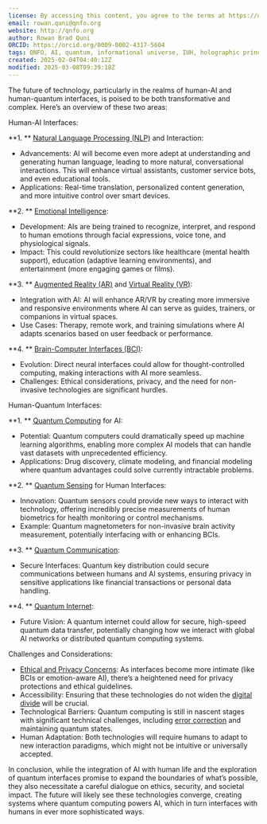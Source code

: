 ```yaml
---
license: By accessing this content, you agree to the terms at https://qnfo.org/LICENSE
email: rowan.quni@qnfo.org
website: http://qnfo.org
author: Rowan Brad Quni
ORCID: https://orcid.org/0009-0002-4317-5604
tags: QNFO, AI, quantum, informational universe, IUH, holographic principle
created: 2025-02-04T04:40:12Z
modified: 2025-03-08T09:39:18Z
---
```


The future of technology, particularly in the realms of human-AI and human-quantum interfaces, is poised to be both transformative and complex. Here’s an overview of these two areas:

Human-AI Interfaces:

**1. ** [Natural Language Processing (NLP)](https://x.com/i/grok?text=Natural%20Language%20Processing%20\(NLP\)) and Interaction:

- Advancements: AI will become even more adept at understanding and generating human language, leading to more natural, conversational interactions. This will enhance virtual assistants, customer service bots, and even educational tools.
- Applications: Real-time translation, personalized content generation, and more intuitive control over smart devices.

**2. ** [Emotional Intelligence](https://x.com/i/grok?text=Emotional%20Intelligence):

- Development: AIs are being trained to recognize, interpret, and respond to human emotions through facial expressions, voice tone, and physiological signals.
- Impact: This could revolutionize sectors like healthcare (mental health support), education (adaptive learning environments), and entertainment (more engaging games or films).

**3. ** [Augmented Reality (AR)](https://x.com/i/grok?text=Augmented%20Reality%20\(AR\)) and [Virtual Reality (VR)](https://x.com/i/grok?text=Virtual%20Reality%20\(VR\)):

- Integration with AI: AI will enhance AR/VR by creating more immersive and responsive environments where AI can serve as guides, trainers, or companions in virtual spaces.
- Use Cases: Therapy, remote work, and training simulations where AI adapts scenarios based on user feedback or performance.

**4. ** [Brain-Computer Interfaces (BCI)](https://x.com/i/grok?text=Brain-Computer%20Interfaces%20\(BCI\)):

- Evolution: Direct neural interfaces could allow for thought-controlled computing, making interactions with AI more seamless.
- Challenges: Ethical considerations, privacy, and the need for non-invasive technologies are significant hurdles.

Human-Quantum Interfaces:

**1. ** [Quantum Computing](https://x.com/i/grok?text=Quantum%20Computing) for AI:

- Potential: Quantum computers could dramatically speed up machine learning algorithms, enabling more complex AI models that can handle vast datasets with unprecedented efficiency.
- Applications: Drug discovery, climate modeling, and financial modeling where quantum advantages could solve currently intractable problems.

**2. ** [Quantum Sensing](https://x.com/i/grok?text=Quantum%20Sensing) for Human Interfaces:

- Innovation: Quantum sensors could provide new ways to interact with technology, offering incredibly precise measurements of human biometrics for health monitoring or control mechanisms.
- Example: Quantum magnetometers for non-invasive brain activity measurement, potentially interfacing with or enhancing BCIs.

**3. ** [Quantum Communication](https://x.com/i/grok?text=Quantum%20Communication):

- Secure Interfaces: Quantum key distribution could secure communications between humans and AI systems, ensuring privacy in sensitive applications like financial transactions or personal data handling.

**4. ** [Quantum Internet](https://x.com/i/grok?text=Quantum%20Internet):

- Future Vision: A quantum internet could allow for secure, high-speed quantum data transfer, potentially changing how we interact with global AI networks or distributed quantum computing systems.

Challenges and Considerations:

- [Ethical and Privacy Concerns](https://x.com/i/grok?text=Ethical%20and%20Privacy%20Concerns): As interfaces become more intimate (like BCIs or emotion-aware AI), there’s a heightened need for privacy protections and ethical guidelines.
- Accessibility: Ensuring that these technologies do not widen the [digital divide](https://x.com/i/grok?text=digital%20divide) will be crucial.
- Technological Barriers: Quantum computing is still in nascent stages with significant technical challenges, including [error correction](https://x.com/i/grok?text=error%20correction) and maintaining quantum states.
- Human Adaptation: Both technologies will require humans to adapt to new interaction paradigms, which might not be intuitive or universally accepted.

In conclusion, while the integration of AI with human life and the exploration of quantum interfaces promise to expand the boundaries of what’s possible, they also necessitate a careful dialogue on ethics, security, and societal impact. The future will likely see these technologies converge, creating systems where quantum computing powers AI, which in turn interfaces with humans in ever more sophisticated ways.
